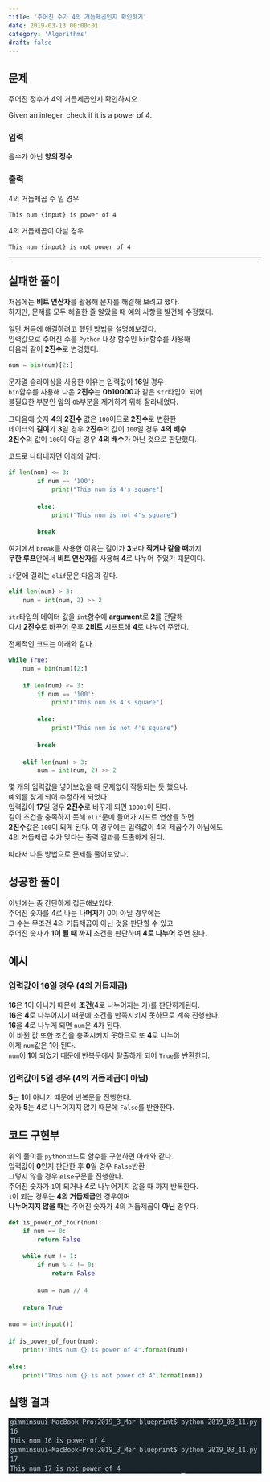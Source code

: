 ```yaml
---
title: '주어진 수가 4의 거듭제곱인지 확인하기'
date: 2019-03-13 00:00:01
category: 'Algorithms'
draft: false
---
```


## 문제

주어진 정수가 4의 거듭제곱인지 확인하시오.<br/>

Given an integer, check if it is a power of 4.

### 입력

음수가 아닌 **양의 정수**

### 출력

4의 거듭제곱 수 일 경우<br/>

```
This num {input} is power of 4
```

4의 거듭제곱이 아닐 경우<br/>

```
This num {input} is not power of 4
```

---

## 실패한 풀이

처음에는 **비트 연산자**를 활용해 문자를 해결해 보려고 했다.<br/>
하지만, 문제를 모두 해결한 줄 알았을 때 예외 사항을 발견해 수정했다.<br/>

일단 처음에 해결하려고 했던 방법을 설명해보겠다.<br/>
입력값으로 주어진 수를 `Python` 내장 함수인 `bin`함수를 사용해<br/>
다음과 같이 **2진수**로 변경했다.

```python
num = bin(num)[2:]
```

문자열 슬라이싱을 사용한 이유는 입력값이 **16**일 경우<br/>
`bin`함수를 사용해 나온 **2진수**는 **0b10000**과 같은 `str`타입이 되어<br/>
불필요한 부분인 앞의 `0b`부분을 제거하기 위해 잘라내었다.<br/>

그다음에 숫자 **4**의 **2진수** 값은 `100`이므로 **2진수**로 변환한<br/>
데이터의 **길이**가 **3**일 경우 **2진수**의 값이 `100`일 경우 **4의 배수**<br/>
**2진수**의 값이 `100`이 아닐 경우 **4의 배수**가 아닌 것으로 판단했다.<br/>

코드로 나타내자면 아래와 같다.

```python
if len(num) <= 3:
        if num == '100':
            print("This num is 4's square")

        else:
            print("This num is not 4's square")

        break
```

여기에서 `break`를 사용한 이유는 길이가 **3**보다 **작거나 같을 때**까지<br/>
**무한 루프**안에서 **비트 연산자**를 사용해 **4**로 나누어 주었기 때문이다.

`if`문에 걸리는 `elif`문은 다음과 같다.

```python
elif len(num) > 3:
    num = int(num, 2) >> 2
```

`str`타입의 데이터 값을 `int`함수에 **argument**로 **2**를 전달해<br/>
다시 **2진수**로 바꾸어 준후 **2비트** 시프트해 **4**로 나누어 주었다.

전체적인 코드는 아래와 같다.

```python
while True:
    num = bin(num)[2:]

    if len(num) <= 3:
        if num == '100':
            print("This num is 4's square")

        else:
            print("This num is not 4's square")

        break

    elif len(num) > 3:
        num = int(num, 2) >> 2
```

몇 개의 입력값을 넣어보았을 때 문제없이 작동되는 듯 했으나.<br/>
예외를 찾게 되어 수정하게 되었다.<br/>
입력값이 **17**일 경우 **2진수**로 바꾸게 되면 `10001`이 된다.<br/>
길이 조건을 충족하지 못해 `elif`문에 들어가 시프트 연산을 하면<br/>
**2진수**값은 `100`이 되게 된다. 이 경우에는 입력값이 4의 제곱수가 아님에도<br/>
4의 거듭제곱 수가 맞다는 출력 결과를 도출하게 된다.

따라서 다른 방법으로 문제를 풀어보았다.

## 성공한 풀이

이번에는 좀 간단하게 접근해보았다.<br/>
주어진 숫자를 4로 나눈 **나머지**가 0이 아닐 경우에는<br/>
그 수는 무조건 4의 거듭제곱이 아닌 것을 판단할 수 있고<br/>
주어진 숫자가 **1이 될 때 까지** 조건을 판단하며 **4로 나누어** 주면 된다.<br/>

## 예시

### 입력값이 **16**일 경우 (4의 거듭제곱)

**16**은 **1**이 아니기 때문에 **조건**(4로 나누어지는 가)를 판단하게된다.<br/>
**16**은 **4**로 나누어지기 때문에 조건을 만족시키지 못하므로 계속 진행한다.<br/>
**16**을 **4**로 나누게 되면 `num`은 **4**가 된다.<br/>
이 바뀐 값 또한 조건을 충족시키지 못하므로 또 **4**로 나누어<br/>
이제 `num`값은 **1**이 된다.<br/>
`num`이 **1**이 되었기 때문에 반복문에서 탈출하게 되어 `True`를 반환한다.

### 입력값이 **5**일 경우 (4의 거듭제곱이 아님)

**5**는 **1**이 아니기 때문에 반복문을 진행한다.<br/>
숫자 **5**는 **4**로 나누어지지 않기 때문에 `False`를 반환한다.

## 코드 구현부

위의 풀이를 `python`코드로 함수를 구현하면 아래와 같다.<br/>
입력값이 **0**인지 판단한 후 **0**일 경우 `False`반환<br/>
그렇지 않을 경우 `else`구문을 진행한다.<br/>
주어진 숫자가 `1`이 되거나 **4**로 나누어지지 않을 때 까지 반복한다.<br/>
`1`이 되는 경우는 **4의 거듭제곱**인 경우이며<br/>
**나누어지지 않을 때**는 주어진 숫자가 4의 거듭제곱이 **아닌** 경우다.

```python
def is_power_of_four(num):
    if num == 0:
        return False

    while num != 1:
        if num % 4 != 0:
            return False

        num = num // 4

    return True

num = int(input())

if is_power_of_four(num):
    print("This num {} is power of 4".format(num))

else:
    print("This num {} is not power of 4".format(num))
```

## 실행 결과

<img src="/assets/2019-03-13/1.png" width="600" height="auto">
